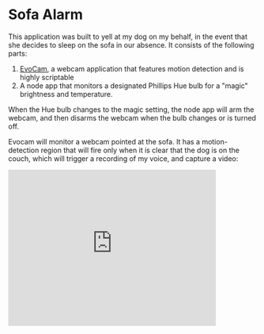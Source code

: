 # Sofa Alarm

This application was built to yell at my dog on my
behalf, in the event that she decides to sleep on the
sofa in our absence. It consists of the following parts:

1. [EvoCam][1], a webcam application that features
   motion detection and is highly scriptable
2. A node app that monitors a designated Phillips
   Hue bulb for a "magic" brightness and temperature.

When the Hue bulb changes to the magic setting, the
node app will arm the webcam, and then disarms the
webcam when the bulb changes or is turned off.

Evocam will monitor a webcam pointed at the sofa. It
has a motion-detection region that will fire only when
it is clear that the dog is on the couch, which will
trigger a recording of my voice, and capture a video:

<iframe width="420" height="315" src="https://www.youtube.com/embed/GaH4lPxcmxY" frameborder="0" allowfullscreen></iframe>

[1]: http://www.evological.com/evocam.html